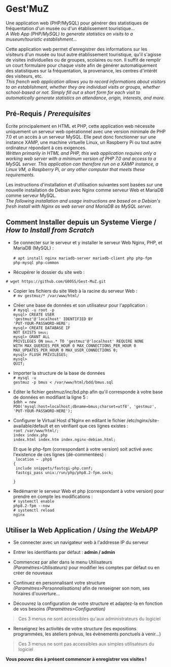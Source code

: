 # Gest'MuZ
Une application web (PHP/MySQL) pour générer des statistiques de fréquentation d'un musée ou d'un établissement touristique...</br>
*A Web App (PHP/MySQL) to generate statistics on visits to a museum/touristic establishment...*

Cette application web permet d'enregistrer des informations sur les visiteurs d'un musée ou tout autre établissement touristique, qu'il s'agisse de visites individuelles ou de groupes, scolaires ou non.
Il suffit de remplir un court formulaire pour chaque visite afin de générer automatiquement des statistiques sur la fréquentation, la provenance, les centres d'intérêt des visiteurs, etc.</br>
*This french web application allows you to record informations about visitors to an establishment, whether they are individual visits or groups, whether school-based or not.
Simply fill out a short form for each visit to automatically generate statistics on attendance, origin, interests, and more.*

## Pré-Requis / *Prerequisites*
Écrite principalement en HTML et PHP, cette application web nécessite uniquement un serveur web opérationnel avec une version minimale de PHP 7.0 et un accès à un serveur MySQL. Elle peut donc fonctionner sur une instance XAMP, une machine virtuelle Linux, un Raspberry Pi ou tout autre ordinateur répondant à ces exigences.</br>
*Written primarily in HTML and PHP, this web application requires only a working web server with a minimum version of PHP 7.0 and access to a MySQL server. This application can therefore run on a XAMP instance, a Linux VM, a Raspberry Pi, or any other computer that meets these requirements.*

Les instructions d'installation et d'utilisation suivantes sont basées sur une nouvelle installation de Debian avec Nginx comme serveur Web et MariaDB comme serveur MySQL.</br>
*The following installation and usage instructions are based on a Debian's fresh install with Nginx as web server and MariaDB as MySQL server.*

## Comment Installer depuis un Systeme Vierge / *How to Install from Scratch*

* Se connecter sur le serveur et y installer le serveur Web Nginx, PHP, et MariaDB (MySQL) :</br>  
<code># apt install nginx mariadb-server mariadb-client php php-fpm php-mysql php-common</code>

* Récupérer le dossier du site web :</br>
```
# wget https://github.com/G00SS/Gest-MuZ.git
```

* Copier les fichiers du site Web à la racine du serveur Web :</br>
<code># mv gestmuz/* /var/www/html/</code>

* Créer une base de données et son utilisateur pour l'application :</br>
<code># mysql -u root -p</code></br>
<code>mysql> CREATE USER 'gestmuz'@'localhost' IDENTIFIED BY 'PUT-YOUR-PASSWORD-HERE';</code></br>
<code>mysql> CREATE DATABASE IF NOT EXISTS `bmus`;</code></br>
<code>mysql> GRANT ALL PRIVILEGES ON `bmus`.* TO 'gestmuz'@'localhost' REQUIRE NONE WITH MAX_QUERIES_PER_HOUR 0 MAX_CONNECTIONS_PER_HOUR 0 MAX_UPDATES_PER_HOUR 0 MAX_USER_CONNECTIONS 0;</code></br>
<code>mysql> FLUSH PRIVILEGES;</code></br>
<code>mysql> QUIT;</code>

* Importer la structure de la base de données</br> 
<code># mysql -u gestmuz -p bmus < /var/www/html/bdd/bmus.sql</code>

* Editer le fichier gestmuz/inc/bd.php afin qu'il corresponde à votre base de données en modifiant la ligne 5 :</br>
<code>$dbh = new PDO('mysql:host=localhost;dbname=bmus;charset=utf8', 'gestmuz', 'PUT-YOUR-PASSWORD-HERE');</code>

* Configurer le Virtual Host d'Nginx en editant le fichier /etc/nginx/site-available/default et en vérifiant que ces lignes existes :</br> 
<code>root /var/www/html/;</code></br>
<code>index index.php index.html index.htm index.nginx-debian.html;</code></br>

   Et que le php-fpm (correspondant à votre version) soit activé avec l'existence de ces lignes (dé-commentées) :</br>
   <code> location ~ \.php$ {</code></br>
   <code>    include snippets/fastcgi-php.conf;</code></br>
   <code>    fastcgi_pass unix:/run/php/php8.2-fpm.sock;</code></br>
   <code>  }</code></br>

* Redémarrer le serveur Web et php (correspondant à votre version) pour prendre en compte les modifications :</br> 
<code># systemctl enable php8.2-fpm --now</code></br>
<code># systemctl reload nginx</code></br>

## Utiliser la Web Application / *Using the WebAPP*

* Se connecter avec un navigateur web à l'addresse IP du serveur</br>

* Entrer les identifiants par défaut : **admin / admin**</br>

* Commencez par aller dans le menu Utilisateurs *(Paramètres>Utilisateurs)* pour modifier les comptes par défaut ou en créer de nouveaux</br>

* Continuez en personnalisant votre structure *(Paramètres>Personnalisations)* afin de renseigner son nom, ses horaires d'ouverture...</br>

* Découvrez la configuration de votre structure et adaptez-la en fonction de vos besoins *(Paramètres>Configuration)* </br>
> Ces 3 menus ne sont accessibles qu'aux administrateurs du logiciel

* Renseignez les activités de votre structure (les expositions programmées, les ateliers prévus, les évènements ponctuels à venir...) </br>
> Ces 3 menus ne sont pas accessibles aux simples utilisateurs du logiciel

**Vous pouvez dès à présent commencer à enregistrer vos visites !**
